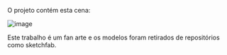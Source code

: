 
O projeto contém esta cena:

![image](https://user-images.githubusercontent.com/2465857/175125769-7564f355-60bc-44c8-a133-826054af48af.png)

Este trabalho é um fan arte e os modelos foram retirados de repositórios como sketchfab.
